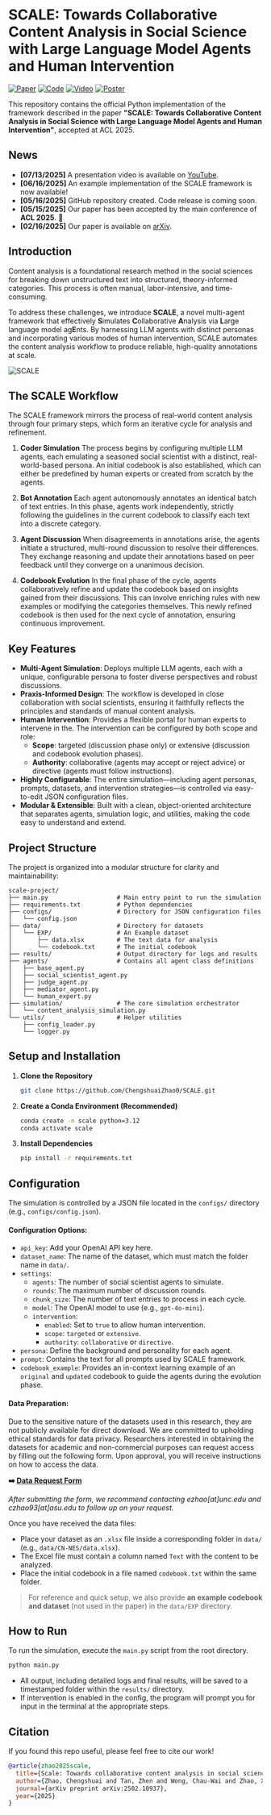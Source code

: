 # SCALE: Towards Collaborative Content Analysis in Social Science with Large Language Model Agents and Human Intervention

[![Paper](https://img.shields.io/badge/Paper-arXiv:2502.10937-#40d9b0ff.svg)](https://arxiv.org/abs/2502.10937) [![Code](https://img.shields.io/badge/Code-GitHub-#66b3ffff.svg)](https://github.com/ChengshuaiZhao0/SCALE) [![Video](https://img.shields.io/badge/Video-YouTube-#f2806bff.svg)](https://youtu.be/Fq7cutzHdOM) [![Poster](https://img.shields.io/badge/Poster-ACL2025-#8a91faff.svg)](acl/poster.pdf)

This repository contains the official Python implementation of the framework described in the paper **"SCALE: Towards Collaborative Content Analysis in Social Science with Large Language Model Agents and Human Intervention"**, accepted at ACL 2025.

## News
- **[07/13/2025]** A presentation video is available on [YouTube](https://youtu.be/Fq7cutzHdOM).
- **[06/16/2025]** An example implementation of the SCALE framework is now available!
- **[05/16/2025]** GitHub repository created. Code release is coming soon.
- **[05/15/2025]** Our paper has been accepted by the main conference of **ACL 2025**. 🚀
- **[02/16/2025]** Our paper is available on [arXiv](https://arxiv.org/abs/2502.10937).

## Introduction

Content analysis is a foundational research method in the social sciences for breaking down unstructured text into structured, theory-informed categories. This process is often manual, labor-intensive, and time-consuming.

To address these challenges, we introduce **SCALE**, a novel multi-agent framework that effectively **S**imulates **C**ollaborative **A**nalysis via **L**arge language model ag**E**nts. By harnessing LLM agents with distinct personas and incorporating various modes of human intervention, SCALE automates the content analysis workflow to produce reliable, high-quality annotations at scale.

![SCALE](figure/main.png)
## The SCALE Workflow

The SCALE framework mirrors the process of real-world content analysis through four primary steps, which form an iterative cycle for analysis and refinement.

1.  **Coder Simulation**
    The process begins by configuring multiple LLM agents, each emulating a seasoned social scientist with a distinct, real-world-based persona. An initial codebook is also established, which can either be predefined by human experts or created from scratch by the agents.

2.  **Bot Annotation**
    Each agent autonomously annotates an identical batch of text entries. In this phase, agents work independently, strictly following the guidelines in the current codebook to classify each text into a discrete category.

3.  **Agent Discussion**
    When disagreements in annotations arise, the agents initiate a structured, multi-round discussion to resolve their differences. They exchange reasoning and update their annotations based on peer feedback until they converge on a unanimous decision.

4.  **Codebook Evolution**
    In the final phase of the cycle, agents collaboratively refine and update the codebook based on insights gained from their discussions. This can involve enriching rules with new examples or modifying the categories themselves. This newly refined codebook is then used for the next cycle of annotation, ensuring continuous improvement.

## Key Features

-   **Multi-Agent Simulation**: Deploys multiple LLM agents, each with a unique, configurable persona to foster diverse perspectives and robust discussions.
-   **Praxis-Informed Design**: The workflow is developed in close collaboration with social scientists, ensuring it faithfully reflects the principles and standards of manual content analysis.
-   **Human Intervention**: Provides a flexible portal for human experts to intervene in the. The intervention can be configured by both scope and role:
    -   **Scope**: targeted (discussion phase only) or extensive (discussion and codebook evolution phases).
    -   **Authority**: collaborative (agents may accept or reject advice) or directive (agents must follow instructions).
-   **Highly Configurable**: The entire simulation—including agent personas, prompts, datasets, and intervention strategies—is controlled via easy-to-edit JSON configuration files.
-   **Modular & Extensible**: Built with a clean, object-oriented architecture that separates agents, simulation logic, and utilities, making the code easy to understand and extend.

## Project Structure

The project is organized into a modular structure for clarity and maintainability:

```
scale-project/
├── main.py                   # Main entry point to run the simulation
├── requirements.txt          # Python dependencies
├── configs/                  # Directory for JSON configuration files
│   └── config.json
├── data/                     # Directory for datasets
│   └── EXP/                  # An Example dataset
│       ├── data.xlsx         # The text data for analysis
│       └── codebook.txt      # The initial codebook
├── results/                  # Output directory for logs and results
├── agents/                   # Contains all agent class definitions
│   ├── base_agent.py
│   ├── social_scientist_agent.py
│   ├── judge_agent.py
│   ├── mediator_agent.py
│   └── human_expert.py
├── simulation/               # The core simulation orchestrator
│   └── content_analysis_simulation.py
└── utils/                    # Helper utilities
    ├── config_loader.py
    └── logger.py
```

## Setup and Installation

1.  **Clone the Repository**

    ```bash
    git clone https://github.com/ChengshuaiZhao0/SCALE.git
    ```

2.  **Create a Conda Environment (Recommended)**

    ```bash
    conda create -n scale python=3.12
    conda activate scale
    ```

3.  **Install Dependencies**

    ```bash
    pip install -r requirements.txt
    ```

## Configuration

The simulation is controlled by a JSON file located in the `configs/` directory (e.g., `configs/config.json`).

#### Configuration Options:

-   `api_key`: Add your OpenAI API key here.
-   `dataset_name`: The name of the dataset, which must match the folder name in `data/`.
-   `settings`:
    -   `agents`: The number of social scientist agents to simulate.
    -   `rounds`: The maximum number of discussion rounds.
    -   `chunk_size`: The number of text entries to process in each cycle.
    -   `model`: The OpenAI model to use (e.g., `gpt-4o-mini`).
    -   `intervention`:
        -   `enabled`: Set to `true` to allow human intervention.
        -   `scope`: `targeted` or `extensive`.
        -   `authority`: `collaborative` or `directive`.
-   `persona`: Define the background and personality for each agent.
-   `prompt`: Contains the text for all prompts used by SCALE framework.
-   `codebook_example`: Provides an in-context learning example of an `original` and `updated` codebook to guide the agents during the evolution phase.

#### Data Preparation:

Due to the sensitive nature of the datasets used in this research, they are not publicly available for direct download. We are committed to upholding ethical standards for data privacy. Researchers interested in obtaining the datasets for academic and non-commercial purposes can request access by filling out the following form. Upon approval, you will receive instructions on how to access the data.

**➡️ [Data Request Form](https://forms.gle/eUnAihddtooCePgW9)**

*After submitting the form, we recommend contacting ezhao[at]unc.edu and czhao93[at]asu.edu to follow up on your request.*

Once you have received the data files:

-   Place your dataset as an `.xlsx` file inside a corresponding folder in `data/` (e.g., `data/CN-NES/data.xlsx`).
-   The Excel file must contain a column named `Text` with the content to be analyzed.
-   Place the initial codebook in a file named `codebook.txt` within the same folder.

> For reference and quick setup, we also provide **an example codebook and dataset** (not used in the paper) in the `data/EXP` directory.

## How to Run

To run the simulation, execute the `main.py` script from the root directory.

```bash
python main.py
```

-   All output, including detailed logs and final results, will be saved to a timestamped folder within the `results/` directory.
-   If intervention is enabled in the config, the program will prompt you for input in the terminal at the appropriate steps.

## Citation

If you found this repo useful, please feel free to cite our work!

```bibtex
@article{zhao2025scale,
  title={Scale: Towards collaborative content analysis in social science with large language model agents and human intervention},
  author={Zhao, Chengshuai and Tan, Zhen and Wong, Chau-Wai and Zhao, Xinyan and Chen, Tianlong and Liu, Huan},
  journal={arXiv preprint arXiv:2502.10937},
  year={2025}
}
```
